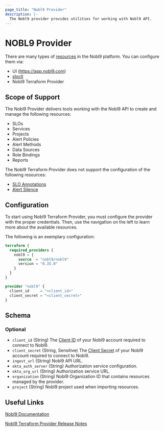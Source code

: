 ```yaml
---
page_title: "Nobl9 Provider"
description: |-
  The Nobl9 provider provides utilities for working with Nobl9 API.
---
```


# NOBL9 Provider

There are many types of [resources](https://docs.nobl9.com/#using-resources-in-nobl9) in the Nobl9 platform. You can configure them via:
- UI (https://app.nobl9.com)
- [sloctl](https://docs.nobl9.com/sloctl-user-guide/)
- Nobl9 Terraform Provider

## Scope of Support

The Nobl9 Provider delivers tools working with the Nobl9 API to create and manage the following resources:
- SLOs
- Services
- Projects
- Alert Policies
- Alert Methods
- Data Sources
- Role Bindings
- Reports

The Nobl9 Terraform Provider does not support the configuration of the following resources:
- [SLO Annotations](https://docs.nobl9.com/features/slo-annotations/)
- [Alert Silence](https://docs.nobl9.com/alerting/alert-silence/)

## Configuration

To start using Nobl9 Terraform Provider, you must configure the provider with the proper credentials. Then, use the navigation on the left to learn more about the available resources.

The following is an exemplary configuration:

```terraform
terraform {
  required_providers {
    nobl9 = {
      source  = "nobl9/nobl9"
      version = "0.35.0"
    }
  }
}

provider "nobl9" {
  client_id     = "<client_id>"
  client_secret = "<client_secret>"
}
```

<!-- schema generated by tfplugindocs -->
## Schema

### Optional

- `client_id` (String) The [Client ID](https://docs.nobl9.com/sloctl-user-guide/#configuration) of your Nobl9 account required to connect to Nobl9.
- `client_secret` (String, Sensitive) The [Client Secret](https://docs.nobl9.com/sloctl-user-guide/#configuration) of your Nobl9 account required to connect to Nobl9.
- `ingest_url` (String) Nobl9 API URL.
- `okta_auth_server` (String) Authorization service configuration.
- `okta_org_url` (String) Authorization service URL.
- `organization` (String) Nobl9 Organization ID that contains resources managed by the provider.
- `project` (String) Nobl9 project used when importing resources.

## Useful Links

[Nobl9 Documentation](https://docs.nobl9.com/)

[Nobl9 Terraform Provider Release Notes](https://github.com/nobl9/terraform-provider-nobl9/releases)
